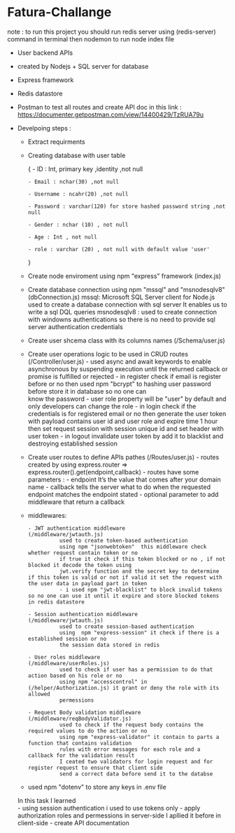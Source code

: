 # Fatura-Challange
note : to run this project you should run redis server using (redis-server) command in terminal then nodemon to run node index file

- User backend APIs 
- created by Nodejs + SQL server for database 
- Express framework 
- Redis datastore 
- Postman to test all routes and create API doc in this link :
          https://documenter.getpostman.com/view/14400429/TzRUA79u


- Develpoing steps : 
   - Extract requirments 
   - Creating database with user table 

     { 
         - ID : Int, primary key ,identity ,not null
         
         - Email : nchar(30) ,not null
         
         - Username : ncahr(20) ,not null
         
         - Password : varchar(120) for store hashed password string ,not null
         
         - Gender : nchar (10) , not null
         
         - Age : Int , not null
         
         - role : varchar (20) , not null with default value 'user'

     } 

   - Create node enviroment using npm "express" framework                        (index.js)
         
   - Create database connection using npm "mssql" and "msnodesqlv8"              (dbConnection.js)
      mssql: Microsoft SQL Server client for Node.js used to create a database connection with sql server 
             It enables us to write a sql DQL queries 
      msnodesqlv8 : used to create connection with windowns authentications so there is no need to provide sql server authentication credentials 

   - Create user shcema class with its columns names                       (/Schema/user.js)

   - Create user operations logic to be used in CRUD routes                (/Controller/user.js)
         - used async and await keywords to enable asynchronous by suspending execution until the returned 
           callback or promise is fulfilled or rejected
         - in register check if email is register before or no then used npm "bcrypt" to hashing user password before 
           store it in database so no one can   
           know the password 
         - user role property will be "user" by default and only developers can change the role 
         - in login check if the credentials is for registered email or no then generate the user token with payload
           contains user id and user role and expire time 1 hour then set request session with session unique id 
           and set header with user token 
         - in logout invalidate user token by add it to blacklist and destroying established session 
         
   - Create user routes to define APIs pathes                        (/Routes/user.js)
         - routes created by using express.router => express.router().get(endpoint,callback)
         - routes have some parameters :
              - endpoint It’s the value that comes after your domain name 
              - callback tells the server what to do when the requested endpoint matches the endpoint stated
              - optional parameter to add middleware that return a callback 

   - middlewares:

         - JWT authentication middleware                    (/middleware/jwtauth.js)
                   used to create token-based authentication  
                   using npm "jsonwebtoken"  this middleware check whether request contain token or no 
                   if true it check if this token blocked or no , if not blocked it decode the token using 
                   jwt.verify function and the secret key to determine if this token is valid or not if valid it set the request with the user data in payload part in token  
                   - i used npm "jwt-blacklist" to block invalid tokens so no one can use it until it expire and store blocked tokens in redis datastore

         - Session authentication middleware                  (/middleware/jwtauth.js)
                   used to create session-based authentication  
                   using  npm "express-session" it check if there is a established session or no 
                   the session data stored in redis 

         - User roles middleware                              (/middleware/userRoles.js)
                   used to check if user has a permission to do that action based on his role or no
                   using npm "accesscontrol" in (/helper/Authorization.js) it grant or deny the role with its allowed 
                   permessions  

         - Request Body validation middleware                   (/middleware/reqBodyValidator.js)
                   used to check if the request body contains the required values to do the action or no
                   using npm "express-validator" it contain to parts a function that contains validation 
                   rules with error messages for each role and a callback for the validation result 
                   I ceated two validators for login request and for register request to ensure that client side 
                   send a correct data before send it to the databse 

    - used npm "dotenv" to store any keys in .env file 
    




    In this task I learned  
           - using session authentication i used to use tokens only 
           - apply authorization roles and permessions in server-side 
             I apllied it before in client-side
           - create API documentation 
             


